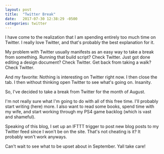 ```yaml
---
layout: post
title:  "Twitter Break"
date:   2017-07-30 12:38:29 -0500
categories: twitter
---
```


I have come to the realization that I am spending entirely too much time on Twitter. I really love Twitter, and that's probably the best explanation for it.

My problem with Twitter usually manifests as an easy way to take a break from something. Running that build script? Check Twitter.  Just got done editing a design document? Check Twitter. Get back from taking a walk? Check Twitter.

And my favorite: Nothing is interesting on Twitter right now.  I then close the tab.  I then without thinking open Twitter to see what's going on. Insanity.

So, I've decided to take a break from Twitter for the month of August.

I'm not really sure what I'm going to do with all of this free time.  I'll probably start writing (here) more. I also want to read some books, spend time with my wife, and start working through my PS4 game backlog (which is vast and shameful).

Speaking of this blog, I set up an IFTTT trigger to post new blog posts to my Twitter feed since I won't be on the site. That's not cheating is it?  It probably won't work anyways.

Can't wait to see what to be upset about in September. Yall take care!

